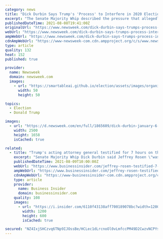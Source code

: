 ```yaml
---
category: news
title: "Dick Durbin Says Trump's 'Process' to Interfere in 2020 Election 'Leading Up' to a Coup"
excerpt: "The Senate Majority Whip described the pressure that allegedly Trump placed on ex-acting AG Jeffrey Rosen \"very real\" and \"very specific.\""
publishedDateTime: 2021-08-08T19:41:00Z
originalUrl: "https://www.newsweek.com/dick-durbin-says-trumps-process-interfere-2020-election-leading-coup-1617313"
webUrl: "https://www.newsweek.com/dick-durbin-says-trumps-process-interfere-2020-election-leading-coup-1617313"
ampWebUrl: "https://www.newsweek.com/dick-durbin-says-trumps-process-interfere-2020-election-leading-coup-1617313?amp=1"
cdnAmpWebUrl: "https://www-newsweek-com.cdn.ampproject.org/c/s/www.newsweek.com/dick-durbin-says-trumps-process-interfere-2020-election-leading-coup-1617313?amp=1"
type: article
quality: 132
heat: 152
published: true

provider:
  name: Newsweek
  domain: newsweek.com
  images:
    - url: "https://smartableai.github.io/election/assets/images/organizations/newsweek.com-50x50.jpg"
      width: 50
      height: 50

topics:
  - Election
  - Donald Trump

images:
  - url: "https://d.newsweek.com/en/full/1865609/dick-durbin-january-6-insurrection-trump-coup.jpg"
    width: 2500
    height: 1658
    isCached: true

related:
  - title: "Trump's acting attorney general testified for 7 hours on the former president's efforts to overturn the election, Sen. Dick Durbin says"
    excerpt: "Senate Majority Whip Dick Durbin said Jeffrey Rosen \"was very open\" and \"told us a lot\" in his testimony."
    publishedDateTime: 2021-08-09T10:00:00Z
    webUrl: "https://www.businessinsider.com/jeffrey-rosen-testified-7-hours-trump-overturn-election-efforts-durbin-2021-8"
    ampWebUrl: "https://www.businessinsider.com/jeffrey-rosen-testified-7-hours-trump-overturn-election-efforts-durbin-2021-8?amp"
    cdnAmpWebUrl: "https://www-businessinsider-com.cdn.ampproject.org/c/s/www.businessinsider.com/jeffrey-rosen-testified-7-hours-trump-overturn-election-efforts-durbin-2021-8?amp"
    type: article
    provider:
      name: Business Insider
      domain: businessinsider.com
    quality: 108
    images:
      - url: "https://i.insider.com/6110f43138aff700189078bc?width=1200&format=jpeg"
        width: 1200
        height: 600
        isCached: true

secured: "NZ4IxjSHCzvq6TNp9IJOssBe/HCLec1dLrcnoOl0vLmfccPM49D2CwzvNCPYsVuR41ypNTWb/YYvlsuKJqFobi8SGA2pIbmoBECPkcOVynkcHvFGk1CsbDBDgUVG3kmqtrVAvPMU9awFT6d5BNRrmht6kb2Mvb1mq/cCXtNgbb792JZk4SiVJIhM/pRsTGTGv9SMjv0AH6n1Ey2W6+mNRfgn6VqmH7aaitvuL8Pxq3kd/05fnmB+sT+zOqDorxgz8UuZKpCYiS7sXu3eGl9JFme9IMoxo4mCNjHTSUXdIP/NHk+CEPKWFHriE3ZjnvBTIemVgk5oNB0YIP3+aw1es5C2wcqxDc6gBN2j+iDKd74=;KQ/i6cl73aM7oYG2/t6D7g=="
---
```


